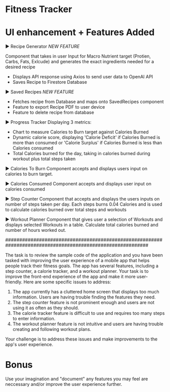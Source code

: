 # Fitness Tracker

# UI enhancement + Features Added

▶ Recipe Generator *NEW FEATURE* 

Component that takes in user Input for Macro Nutrient target (Protien, Carbs, Fats, Exlcude) and generates the exact ingredients needed for a desired recipe
-  Displays API response using Axios to send user data to OpenAI API 
-  Saves Recipe to Firestore Database


▶ Saved Recipes *NEW FEATURE* 

-  Fetches recipe from Database and maps onto SavedRecipes component
-  Feature to export Recipe PDF to user device
-  Feature to delete recipe from database

▶ Progress Tracker 
Displaying 3 metrics:
- Chart to measure Calories to Burn target against Calories Burned 
- Dynamic calorie score, displaying 'Calorie Deficit' if Calories Burned is more than consumed or 'Calorie Surplus' if Calories Burned is less than Calories consumed
- Total Calories burned for the day, taking in calories burned during workout plus total steps taken

▶ Calories To Burn 
Component accepts and displays users input on calories to burn target.

▶ Calories Consumed
Component accepts and displays user input on calories consumed

▶ Step Counter
Component that accepts and displays the users inputs on number of steps taken per day. Each steps burns 0.04 Calories and is used to calculate calories burned over total steps and workouts

▶ Workout Planner
Component that gives user a selection of Workouts and displays selected Workouts in a table. Calculate total calories burned and number of hours worked out. 

###########################################################################################################

The task is to review the sample code of the application and you have been tasked with improving the user experience of a mobile app that helps people track their fitness goals. The app has several features, including a step counter, a calorie tracker, and a workout planner.
Your task is to improve the front-end experience of the app and make it more user-friendly. Here are some specific issues to address:
1. The app currently has a cluttered home screen that displays too much information. Users are having trouble finding the features they need.
2. The step counter feature is not prominent enough and users are not using it as often as they should.
3. The calorie tracker feature is difficult to use and requires too many steps to enter information.
4. The workout planner feature is not intuitive and users are having trouble creating and following workout plans.

Your challenge is to address these issues and make improvements to the app's user experience.

# Bonus 
Use your imagination and "document" any features you may feel are neccessary and/or improve the user experience further.
